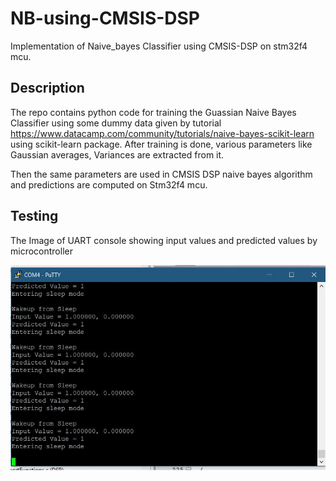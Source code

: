 # NB-using-CMSIS-DSP

Implementation of Naive_bayes Classifier using CMSIS-DSP on stm32f4 mcu.

## Description

The repo contains python code for training the Guassian Naive Bayes Classifier using some dummy data given by tutorial https://www.datacamp.com/community/tutorials/naive-bayes-scikit-learn using scikit-learn package. After training is done, various parameters like Gaussian averages, Variances are extracted from it.

Then the same parameters are used in CMSIS DSP naive bayes algorithm and predictions are computed on Stm32f4 mcu.

## Testing
The Image of UART console showing input values and predicted values by microcontroller

![alt text](uart-capture.JPG)

